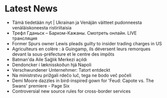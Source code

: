 # Latest News
-  Tämä tiedetään nyt | Ukrainan ja Venäjän väitteet pudonneesta venäläiskoneesta ristiriitaisia
-  Трефл Гданьск – Барком-Кажаны. Смотреть онлайн. LIVE трансляция
-  Former Spurs owner Lewis pleads guilty to insider trading charges in US
-  Agriculteurs en colère : à Guingamp, ils déversent leurs remorques devant la sous-préfecture et le centre des impôts
-  Batman'da Aile Sağlık Merkezi açıldı
-  Dendoncker í læknisskoðun hjá Napoli
-  Verschwundener Unternehmer: Tatort entdeckt
-  Na ministrstvu prižgali rdečo luč, tega ne bodo več počeli
-  Demi Moore dazzles in bird-inspired gown for 'Feud: Capote vs. The Swans' premiere - Page Six
-  Controversial new source rules for cross-border services
